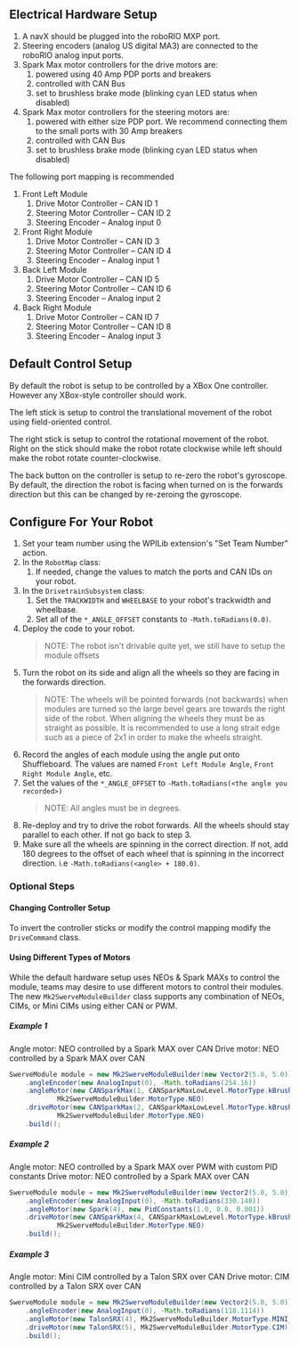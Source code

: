 
## Electrical Hardware Setup

1.	A navX should be plugged into the roboRIO MXP port.
2.	Steering encoders (analog US digital MA3) are connected to the roboRIO analog input ports.	
3.	Spark Max motor controllers for the drive motors are:
    1.	powered using 40 Amp PDP ports and breakers
    2.	controlled with CAN Bus
    3.  set to brushless brake mode (blinking cyan LED status when disabled) 
4.	Spark Max motor controllers for the steering motors are:
    1.	powered with either size PDP port. We recommend connecting them to the small ports with 30 Amp breakers
    2.	controlled with CAN Bus
    3.  set to brushless brake mode (blinking cyan LED status when disabled) 
    
The following port mapping is recommended

1.	Front Left Module
    1.	Drive Motor Controller – CAN ID 1
    2.	Steering Motor Controller – CAN ID 2
    3.	Steering Encoder – Analog input 0
2.	Front Right Module
    1.	Drive Motor Controller – CAN ID 3
    2.	Steering Motor Controller – CAN ID 4
    3.	Steering Encoder – Analog input 1
3.	Back Left Module
    1.	Drive Motor Controller – CAN ID 5
    2.	Steering Motor Controller – CAN ID 6
    3.	Steering Encoder – Analog input 2
4.	Back Right Module
    1.	Drive Motor Controller – CAN ID 7
    2.	Steering Motor Controller – CAN ID 8
    3.	Steering Encoder – Analog input 3

## Default Control Setup

By default the robot is setup to be controlled by a XBox One controller. However any XBox-style controller should work.

The left stick is setup to control the translational movement of the robot using field-oriented control.

The right stick is setup to control the rotational movement of the robot. Right on the stick should make the robot
rotate clockwise while left should make the robot rotate counter-clockwise.

The back button on the controller is setup to re-zero the robot's gyroscope. By default, the direction the robot is
facing when turned on is the forwards direction but this can be changed by re-zeroing the gyroscope.

## Configure For Your Robot

1. Set your team number using the WPILib extension's "Set Team Number" action.
2. In the `RobotMap` class:
    1. If needed, change the values to match the ports and CAN IDs on your robot.
3. In the `DrivetrainSubsystem` class:
    1. Set the `TRACKWIDTH` and `WHEELBASE` to your robot's trackwidth and wheelbase.
    2. Set all of the `*_ANGLE_OFFSET` constants to `-Math.toRadians(0.0)`.
4. Deploy the code to your robot.
    > NOTE: The robot isn't drivable quite yet, we still have to setup the module offsets
5. Turn the robot on its side and align all the wheels so they are facing in the forwards direction.
    > NOTE: The wheels will be pointed forwards (not backwards) when modules are turned so the large bevel gears are towards the right side of the robot. When aligning the wheels they must be as straight as possible. It is recommended to use a long strait edge such as a piece of 2x1 in order to make the wheels straight.
6. Record the angles of each module using the angle put onto Shuffleboard. The values are named
    `Front Left Module Angle`, `Front Right Module Angle`, etc.
7. Set the values of the `*_ANGLE_OFFSET` to `-Math.toRadians(<the angle you recorded>)`
    > NOTE: All angles must be in degrees.
8. Re-deploy and try to drive the robot forwards. All the wheels should stay parallel to each other. If not go back to
    step 3.
9. Make sure all the wheels are spinning in the correct direction. If not, add 180 degrees to the offset of each wheel
    that is spinning in the incorrect direction. i.e `-Math.toRadians(<angle> + 180.0)`.

### Optional Steps
#### Changing Controller Setup
To invert the controller sticks or modify the control mapping modify the `DriveCommand` class.

#### Using Different Types of Motors
While the default hardware setup uses NEOs & Spark MAXs to control the module, teams may desire to use different motors
to control their modules. The new `Mk2SwerveModuleBuilder` class supports any combination of NEOs, CIMs, or Mini CIMs
using either CAN or PWM.

##### Example 1
Angle motor: NEO controlled by a Spark MAX over CAN
Drive motor: NEO controlled by a Spark MAX over CAN

```java
SwerveModule module = new Mk2SwerveModuleBuilder(new Vector2(5.0, 5.0))
    .angleEncoder(new AnalogInput(0), -Math.toRadians(254.16))
    .angleMotor(new CANSparkMax(1, CANSparkMaxLowLevel.MotorType.kBrushless),
            Mk2SwerveModuleBuilder.MotorType.NEO)
    .driveMotor(new CANSparkMax(2, CANSparkMaxLowLevel.MotorType.kBrushless),
            Mk2SwerveModuleBuilder.MotorType.NEO)
    .build();
```

##### Example 2
Angle motor: NEO controlled by a Spark MAX over PWM with custom PID constants
Drive motor: NEO controlled by a Spark MAX over CAN


```java
SwerveModule module = new Mk2SwerveModuleBuilder(new Vector2(5.0, 5.0))
    .angleEncoder(new AnalogInput(0), -Math.toRadians(330.148))
    .angleMotor(new Spark(4), new PidConstants(1.0, 0.0, 0.001))
    .driveMotor(new CANSparkMax(4, CANSparkMaxLowLevel.MotorType.kBrushless),
            Mk2SwerveModuleBuilder.MotorType.NEO)
    .build();
```

##### Example 3
Angle motor: Mini CIM controlled by a Talon SRX over CAN
Drive motor: CIM controlled by a Talon SRX over CAN

```java
SwerveModule module = new Mk2SwerveModuleBuilder(new Vector2(5.0, 5.0))
    .angleEncoder(new AnalogInput(0), -Math.toRadians(118.1114))
    .angleMotor(new TalonSRX(4), Mk2SwerveModuleBuilder.MotorType.MINI_CIM)
    .driveMotor(new TalonSRX(5), Mk2SwerveModuleBuilder.MotorType.CIM)
    .build();
```
